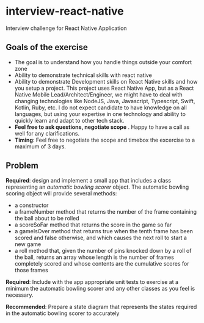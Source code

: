 # interview-react-native
Interview challenge for React Native Application

## Goals of the exercise
- The goal is to understand how you handle things outside your comfort zone
- Ability to demonstrate technical skills with react native
- Ability to demonstrate Development skills on React Native skills and how you setup a project.   This project uses React Native App, but as a React Native Mobile Lead/Architect/Engineer,  we might have to deal with changing technologies like NodeJS, Java, Javascript, Typescript, Swift, Kotlin, Ruby, etc.  I do not expect candidate to have knowledge on all languages,  but using your expertise in one technology and ability to quickly learn and adapt to other tech stack. 
- **Feel free to ask questions,  negotiate scope** .  Happy to have a call as well for any clarifications. 
- **Timing**:  Feel free to negotiate the scope and timebox the excercise to a maximum of 3 days.

## Problem

**Required**: design and implement a small app that includes a class representing an *automatic* *bowling* *scorer* object. The automatic bowling scoring object will provide several methods:
- a constructor
- a frameNumber method that returns the number of the frame containing the ball about to be rolled
- a scoreSoFar method that returns the score in the game so far
- a gameIsOver method that returns true when the tenth frame has been scored and false otherwise, and which causes the next roll to start a new game
- a roll method that, given the number of pins knocked down by a roll of the ball, returns an array whose length is the number of frames completely scored and whose contents are the cumulative scores for those frames

**Required**: Include with the app appropriate unit tests to exercise at a minimum the automatic bowling scorer and any other classes as you feel is necessary.

**Recommended**: Prepare a state diagram that represents the states required in the automatic bowling scorer to accurately
